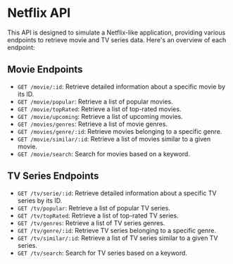 # Netflix API

This API is designed to simulate a Netflix-like application, providing various endpoints to retrieve movie and TV series data. Here's an overview of each endpoint:

## Movie Endpoints

- `GET /movie/:id`: Retrieve detailed information about a specific movie by its ID.
- `GET /movie/popular`: Retrieve a list of popular movies.
- `GET /movie/topRated`: Retrieve a list of top-rated movies.
- `GET /movie/upcoming`: Retrieve a list of upcoming movies.
- `GET /movies/genres`: Retrieve a list of movie genres.
- `GET /movies/genre/:id`: Retrieve movies belonging to a specific genre.
- `GET /movie/similar/:id`: Retrieve a list of movies similar to a given movie.
- `GET /movie/search`: Search for movies based on a keyword.

## TV Series Endpoints

- `GET /tv/serie/:id`: Retrieve detailed information about a specific TV series by its ID.
- `GET /tv/popular`: Retrieve a list of popular TV series.
- `GET /tv/topRated`: Retrieve a list of top-rated TV series.
- `GET /tv/genres`: Retrieve a list of TV series genres.
- `GET /tv/genre/:id`: Retrieve TV series belonging to a specific genre.
- `GET /tv/similar/:id`: Retrieve a list of TV series similar to a given TV series.
- `GET /tv/search`: Search for TV series based on a keyword.
